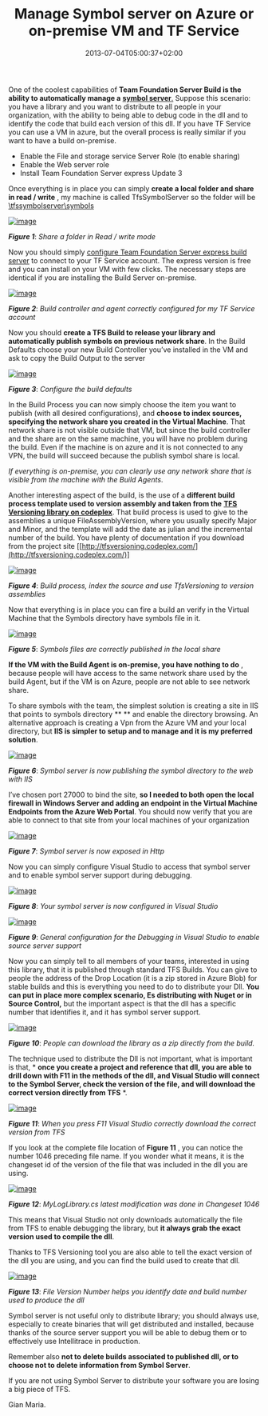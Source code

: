 ﻿---
title: "Manage Symbol server on Azure or on-premise VM and TF Service"
description: ""
date: 2013-07-04T05:00:37+02:00
draft: false
tags: [TF Service]
categories: [Team Foundation Server]
---
One of the coolest capabilities of  **Team Foundation Server Build is the ability to automatically manage a** [**symbol server**.](http://www.edsquared.com/2011/02/12/Source+Server+And+Symbol+Server+Support+In+TFS+2010.aspx) Suppose this scenario: you have a library and you want to distribute to all people in your organization, with the ability to being able to debug code in the dll and to identify the code that build each version of this dll. If you have TF Service you can use a VM in azure, but the overall process is really similar if you want to have a build on-premise.

- Enable the File and storage service Server Role (to enable sharing)
- Enable the Web server role
- Install Team Foundation Server express Update 3

Once everything is in place you can simply  **create a local folder and share in read / write** , my machine is called TfsSymbolServer so the folder will be [\\tfssymbolserver\symbols](file://\\tfssymbolserver\symbols)

[![image](https://www.codewrecks.com/blog/wp-content/uploads/2013/07/image_thumb3.png "image")](https://www.codewrecks.com/blog/wp-content/uploads/2013/07/image3.png)

 ***Figure 1***: *Share a folder in Read / write mode*

Now you should simply [configure Team Foundation Server express build server](http://www.codewrecks.com/blog/index.php/2012/04/02/installing-on-premise-component-against-tfs-service-tfs-on-azure/) to connect to your TF Service account. The express version is free and you can install on your VM with few clicks. The necessary steps are identical if you are installing the Build Server on-premise.

[![image](https://www.codewrecks.com/blog/wp-content/uploads/2013/07/image_thumb4.png "image")](https://www.codewrecks.com/blog/wp-content/uploads/2013/07/image4.png)

 ***Figure 2***: *Build controller and agent correctly configured for my TF Service account*

Now you should  **create a TFS Build to release your library and automatically publish symbols on previous network share**. In the Build Defaults choose your new Build Controller you’ve installed in the VM and ask to copy the Build Output to the server

[![image](https://www.codewrecks.com/blog/wp-content/uploads/2013/07/image_thumb5.png "image")](https://www.codewrecks.com/blog/wp-content/uploads/2013/07/image5.png)

 ***Figure 3***: *Configure the build defaults*

In the Build Process you can now simply choose the item you want to publish (with all desired configurations), and  **choose to index sources, specifying the network share you created in the Virtual Machine**. That network share is not visible outside that VM, but since the build controller and the share are on the same machine, you will have no problem during the build. Even if the machine is on azure and it is not connected to any VPN, the build will succeed because the publish symbol share is local.

*If everything is on-premise, you can clearly use any network share that is visible from the machine with the Build Agents*.

Another interesting aspect of the build, is the use of a  **different build process template used to version assembly and taken from the** [**TFS Versioning library on codeplex**](http://tfsversioning.codeplex.com/). That build process is used to give to the assemblies a unique FileAssemblyVersion, where you usually specify Major and Minor, and the template will add the date as julian and the incremental number of the build. You have plenty of documentation if you download from the project site [[http://tfsversioning.codeplex.com/](http://tfsversioning.codeplex.com/)]

[![image](https://www.codewrecks.com/blog/wp-content/uploads/2013/07/image_thumb6.png "image")](https://www.codewrecks.com/blog/wp-content/uploads/2013/07/image6.png)

 ***Figure 4***: *Build process, index the source and use TfsVersioning to version assemblies*

Now that everything is in place you can fire a build an verify in the Virtual Machine that the Symbols directory have symbols file in it.

[![image](https://www.codewrecks.com/blog/wp-content/uploads/2013/07/image_thumb7.png "image")](https://www.codewrecks.com/blog/wp-content/uploads/2013/07/image7.png)

 ***Figure 5***: *Symbols files are correctly published in the local share*

 **If the VM with the Build Agent is on-premise, you have nothing to do** , because people will have access to the same network share used by the build Agent, but if the VM is on Azure, people are not able to see network share.

To share symbols with the team, the simplest solution is creating a site in IIS that points to symbols directory ** ** and enable the directory browsing. An alternative approach is creating a Vpn from the Azure VM and your local directory, but  **IIS is simpler to setup and to manage and it is my preferred solution**.

[![image](https://www.codewrecks.com/blog/wp-content/uploads/2013/07/image_thumb8.png "image")](https://www.codewrecks.com/blog/wp-content/uploads/2013/07/image8.png)

 ***Figure 6***: *Symbol server is now publishing the symbol directory to the web with IIS*

I’ve chosen port 27000 to bind the site,  **so I needed to both open the local firewall in Windows Server and adding an endpoint in the Virtual Machine Endpoints from the Azure Web Portal**. You should now verify that you are able to connect to that site from your local machines of your organization

[![image](https://www.codewrecks.com/blog/wp-content/uploads/2013/07/image_thumb9.png "image")](https://www.codewrecks.com/blog/wp-content/uploads/2013/07/image9.png)

 ***Figure 7***: *Symbol server is now exposed in Http*

Now you can simply configure Visual Studio to access that symbol server and to enable symbol server support during debugging.

[![image](https://www.codewrecks.com/blog/wp-content/uploads/2013/07/image_thumb10.png "image")](https://www.codewrecks.com/blog/wp-content/uploads/2013/07/image10.png)

 ***Figure 8***: *Your symbol server is now configured in Visual Studio*

[![image](https://www.codewrecks.com/blog/wp-content/uploads/2013/07/image_thumb11.png "image")](https://www.codewrecks.com/blog/wp-content/uploads/2013/07/image11.png)

 ***Figure 9***: *General configuration for the Debugging in Visual Studio to enable source server support*

Now you can simply tell to all members of your teams, interested in using this library, that it is published through standard TFS Builds. You can give to people the address of the Drop Location (it is a zip stored in Azure Blob) for stable builds and this is everything you need to do to distribute your Dll.  **You can put in place more complex scenario, Es distributing with Nuget or in Source Control,** but the important aspect is that the dll has a specific number that identifies it, and it has symbol server support.

[![image](https://www.codewrecks.com/blog/wp-content/uploads/2013/07/image_thumb12.png "image")](https://www.codewrecks.com/blog/wp-content/uploads/2013/07/image12.png)

 ***Figure 10***: *People can download the library as a zip directly from the build.*

The technique used to distribute the Dll is not important, what is important is that, * **once you create a project and reference that dll, you are able to drill down with F11 in the methods of the dll, and Visual Studio will connect to the Symbol Server, check the version of the file, and will download the correct version directly from TFS** *.

[![image](https://www.codewrecks.com/blog/wp-content/uploads/2013/07/image_thumb13.png "image")](https://www.codewrecks.com/blog/wp-content/uploads/2013/07/image13.png)

 ***Figure 11***: *When you press F11 Visual Studio correctly download the correct version from TFS*

If you look at the complete file location of  **Figure 11** , you can notice the number 1046 preceding file name. If you wonder what it means, it is the changeset id of the version of the file that was included in the dll you are using.

[![image](https://www.codewrecks.com/blog/wp-content/uploads/2013/07/image_thumb14.png "image")](https://www.codewrecks.com/blog/wp-content/uploads/2013/07/image14.png)

 ***Figure 12***: *MyLogLibrary.cs latest modification was done in Changeset 1046*

This means that Visual Studio not only downloads automatically the file from TFS to enable debugging the library, but  **it always grab the exact version used to compile the dll**.

Thanks to TFS Versioning tool you are also able to tell the exact version of the dll you are using, and you can find the build used to create that dll.

[![image](https://www.codewrecks.com/blog/wp-content/uploads/2013/07/image_thumb15.png "image")](https://www.codewrecks.com/blog/wp-content/uploads/2013/07/image15.png)

 ***Figure 13***: *File Version Number helps you identify date and build number used to produce the dll*

Symbol server is not useful only to distribute library; you should always use, especially to create binaries that will get distributed and installed, because thanks of the source server support you will be able to debug them or to effectively use Intellitrace in production.

Remember also  **not to delete builds associated to published dll, or to choose not to delete information from Symbol Server**.

If you are not using Symbol Server to distribute your software you are losing a big piece of TFS.

Gian Maria.
